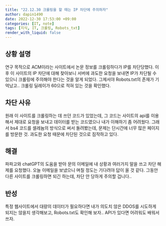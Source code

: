 ```yaml
---
title: "22.12.30 크롤링을 할 때는 IP 차단에 주의하자"
author: dapin1490
date: 2022-12-30 17:53:00 +09:00
categories: [IT, note]
tags: [지식, IT, 크롤링, Robots_txt]
render_with_liquid: false
---
```


## 상황 설명
연구 목적으로 ACM이라는 사이트에서 논문 정보를 크롤링하다가 IP를 차단당했다. 이후 이 사이트의 IP 차단에 대해 찾아보니 서버에 과도한 요청을 보내면 IP가 차단될 수 있으니 크롤링에 주의해야 한다는 것을 알게 되었다. 그제서야 Robots.txt의 존재가 기억났고.. 크롤링 딜레이가 60으로 적혀 있는 것을 확인했다.  

## 차단 사유
원래 이 사이트를 크롤링하는 데 쓰던 코드가 있었는데, 그 코드는 사이트의 api를 이용해서 제대로 요청을 보내고 데이터를 받는 코드였으나 내가 이해하기 좀 어려웠다. 그래서 bs4 코드를 셀레늄의 방식으로 써서 돌려봤는데, 문제는 단시간에 너무 많은 페이지를 방문한 것. 과도한 요청 때문에 차단된 것으로 짐작하고 있다.  

## 해결
파파고와 chatGPT의 도움을 받아 문의 이메일에 내 상황과 여러가지 말을 쓰고 차단 해제를 요청했다. 오늘 이메일을 보냈으니 며칠 정도는 기다려야 답이 올 것 같다. 그동안 다른 사이트를 크롤링하면 되긴 하는데, 차단 안 당하게 주의할 겁니다..  

## 반성
특정 웹사이트에서 대량의 데이터가 필요하다면 내가 의도치 않은 DDOS를 시도하게 되지는 않을지 생각해보고, Robots.txt도 확인해 보자.. API가 있다면 어려워도 배워서 쓰자.